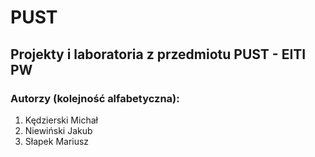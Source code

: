 # PUST
## Projekty i laboratoria z przedmiotu PUST - EITI PW

### Autorzy (kolejność alfabetyczna):

1. Kędzierski Michał
2. Niewiński Jakub
3. Słapek Mariusz

